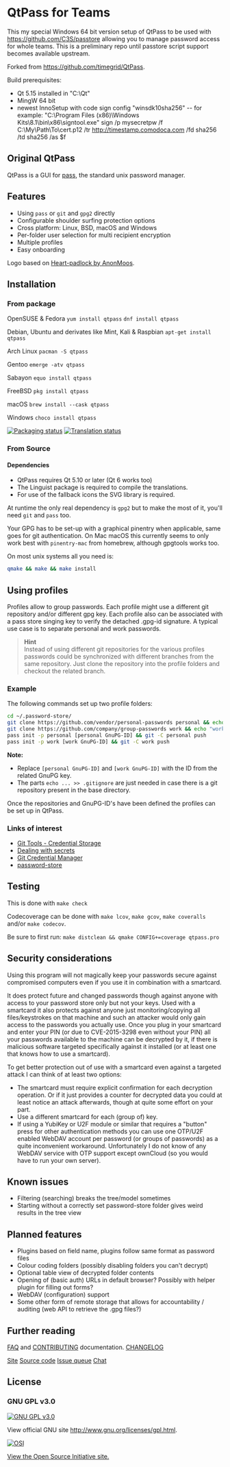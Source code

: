# QtPass for Teams

This my special Windows 64 bit version setup of QtPass to be used with 
https://github.com/C3S/passtore allowing you to manage password access
for whole teams. This is a preliminary repo until passtore script support
becomes available upstream.

Forked from https://github.com/timegrid/QtPass.

Build prerequisites:

* Qt 5.15 installed in "C:\Qt"
* MingW 64 bit
* newest InnoSetup with code sign config "winsdk10sha256" -- for example: "C:\Program Files (x86)\Windows Kits\8.1\bin\x86\signtool.exe" sign /p mysecretpw /f C:\My\Path\To\cert.p12 /tr http://timestamp.comodoca.com /fd sha256 /td sha256 /as $f

## Original QtPass

QtPass is a GUI for [pass](https://www.passwordstore.org/),
the standard unix password manager.

## Features

* Using `pass` or `git` and `gpg2` directly
* Configurable shoulder surfing protection options
* Cross platform: Linux, BSD, macOS and Windows
* Per-folder user selection for multi recipient encryption
* Multiple profiles
* Easy onboarding

Logo based on [Heart-padlock by AnonMoos](https://commons.wikimedia.org/wiki/File:Heart-padlock.svg).

## Installation

### From package

OpenSUSE & Fedora
`yum install qtpass`
`dnf install qtpass`

Debian, Ubuntu and derivates like Mint, Kali & Raspbian
`apt-get install qtpass`

Arch Linux
`pacman -S qtpass`

Gentoo
`emerge -atv qtpass`

Sabayon
`equo install qtpass`

FreeBSD
`pkg install qtpass`

macOS
`brew install --cask qtpass`

Windows
`choco install qtpass`

[![Packaging status](https://repology.org/badge/vertical-allrepos/qtpass.svg)](https://repology.org/metapackage/qtpass)
[![Translation status](https://hosted.weblate.org/widgets/qtpass/-/multi-auto.svg)](https://hosted.weblate.org/engage/qtpass/?utm_source=widget)

### From Source

#### Dependencies

* QtPass requires Qt 5.10 or later (Qt 6 works too)
* The Linguist package is required to compile the translations.
* For use of the fallback icons the SVG library is required.

At runtime the only real dependency is `gpg2` but to make the most of it, you'll need `git` and `pass` too.

Your GPG has to be set-up with a graphical pinentry when applicable, same goes for git authentication.
On Mac macOS this currently seems to only work best with `pinentry-mac` from homebrew, although gpgtools works too.

On most unix systems all you need is:

```sh
qmake && make && make install
```

## Using profiles

Profiles allow to group passwords. Each profile might use a different git repository and/or different gpg key.
Each profile also can be associated with a pass store singing key to verify the detached .gpg-id signature.
A typical use case is to separate personal and work passwords.

> **Hint**<br>
> Instead of using different git repositories for the various profiles passwords could be synchronized with different
> branches from the same repository. Just clone the repository into the profile folders and checkout the related
> branch.

### Example

The following commands set up two profile folders:

```sh
cd ~/.password-store/
git clone https://github.com/vendor/personal-passwords personal && echo "personal/" >> .gitignore
git clone https://github.com/company/group-passwords work && echo "work/" >> .gitignore
pass init -p personal [personal GnuPG-ID] && git -C personal push
pass init -p work [work GnuPG-ID] && git -C work push
```

**Note:**

* Replace `[personal GnuPG-ID]` and `[work GnuPG-ID]` with the ID from the related GnuPG key.
* The parts `echo ... >> .gitignore` are just needed in case there is a git repository present in the base directory.

Once the repositories and GnuPG-ID's have been defined the profiles can be set up in QtPass.

### Links of interest

* [Git Tools - Credential Storage](https://git-scm.com/book/en/v2/Git-Tools-Credential-Storage)
* [Dealing with secrets](https://gist.github.com/maelvls/79d49740ce9208c26d6a1b10b0d95b5e)
* [Git Credential Manager](https://github.com/GitCredentialManager/git-credential-manager)
* [password-store](https://git.zx2c4.com/password-store/about/)

## Testing

This is done with `make check`

Codecoverage can be done with `make lcov`, `make gcov`, `make coveralls` and/or `make codecov`.

Be sure to first run: `make distclean && qmake CONFIG+=coverage qtpass.pro`

## Security considerations

Using this program will not magically keep your passwords secure against
compromised computers even if you use it in combination with a smartcard.

It does protect future and changed passwords though against anyone with access to
your password store only but not your keys.
Used with a smartcard it also protects against anyone just monitoring/copying
all files/keystrokes on that machine and such an attacker would only gain access
to the passwords you actually use.
Once you plug in your smartcard and enter your PIN (or due to CVE-2015-3298
even without your PIN) all your passwords available to the machine can be
decrypted by it, if there is malicious software targeted specifically against
it installed (or at least one that knows how to use a smartcard).

To get better protection out of use with a smartcard even against a targeted
attack I can think of at least two options:

* The smartcard must require explicit confirmation for each decryption operation.
  Or if it just provides a counter for decrypted data you could at least notice
  an attack afterwards, though at quite some effort on your part.
* Use a different smartcard for each (group of) key.
* If using a YubiKey or U2F module or similar that requires a "button" press for
  other authentication methods you can use one OTP/U2F enabled WebDAV account per
  password (or groups of passwords) as a quite inconvenient workaround.
  Unfortunately I do not know of any WebDAV service with OTP support except ownCloud
  (so you would have to run your own server).

## Known issues

* Filtering (searching) breaks the tree/model sometimes
* Starting without a correctly set password-store folder
  gives weird results in the tree view

## Planned features

* Plugins based on field name, plugins follow same format as password files
* Colour coding folders (possibly disabling folders you can't decrypt)
* Optional table view of decrypted folder contents
* Opening of (basic auth) URLs in default browser?
  Possibly with helper plugin for filling out forms?
* WebDAV (configuration) support
* Some other form of remote storage that allows for
  accountability / auditing (web API to retrieve the .gpg files?)

## Further reading

[FAQ](FAQ.md) and [CONTRIBUTING](CONTRIBUTING.md) documentation.
[CHANGELOG](CHANGELOG.md)

[Site](https://qtpass.org/)
[Source code](https://github.com/IJHack/qtpass)
[Issue queue](https://github.com/IJHack/qtpass/issues)
[Chat](https://gitter.im/IJHack/qtpass)

## License

### GNU GPL v3.0

[![GNU GPL v3.0](http://www.gnu.org/graphics/gplv3-127x51.png)](http://www.gnu.org/licenses/gpl.html)

View official GNU site <http://www.gnu.org/licenses/gpl.html>.

[![OSI](http://opensource.org/trademarks/opensource/OSI-Approved-License-100x137.png)](https://opensource.org/licenses/GPL-3.0)

[View the Open Source Initiative site.](https://opensource.org/licenses/GPL-3.0)
